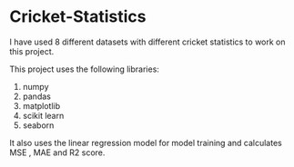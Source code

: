 # Cricket-Statistics

I have used 8 different datasets with different cricket statistics to work on this project.

This project uses the following libraries:
1. numpy
2. pandas
3. matplotlib
4. scikit learn
5. seaborn

It also uses the linear regression model for model training and calculates MSE , MAE and R2 score.
